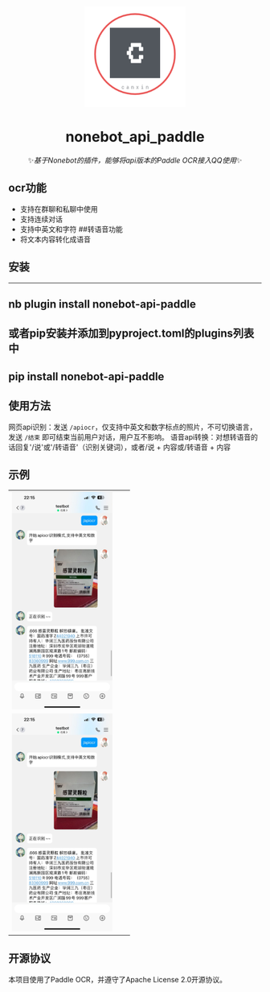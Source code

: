 <p align="center">
<a href="https://github.com/canxin121/nonebot_api_paddleocr"><img src="https://github.com/canxin121/nonebot_paddle_ocr/blob/main/demo/logo_transparent.png" width="200" height="200" alt="nonebot_api_paddle"></a>
</p>
<div align="center">

# nonebot_api_paddle

✨*基于Nonebot的插件，能够将api版本的Paddle OCR接入QQ使用*✨

<div align="left">

## ocr功能
- 支持在群聊和私聊中使用
- 支持连续对话
- 支持中英文和字符
##转语音功能
- 将文本内容转化成语音 
## 安装
---
nb plugin install nonebot-api-paddle
---
或者pip安装并添加到pyproject.toml的plugins列表中
---
pip install nonebot-api-paddle
---
## 使用方法

 网页api识别：发送 `/apiocr`，仅支持中英文和数字标点的照片，不可切换语言，发送 `/结束` 即可结束当前用户对话，用户互不影响。
 语音api转换：对想转语音的话回复'/说'或'/转语音'（识别关键词），或者/说 + 内容或/转语音 + 内容

## 示例

| | | |
|:-------------------------:|:-------------------------:|:-------------------------:|
|<img src="https://github.com/canxin121/nonebot_paddle_ocr/blob/main/demo/demo%20(3).jpg" width="200">|
|<img src="https://github.com/canxin121/nonebot_paddle_ocr/blob/main/demo/demo%20(3).jpg" width="200">|
## 开源协议

本项目使用了Paddle OCR，并遵守了Apache License 2.0开源协议。
